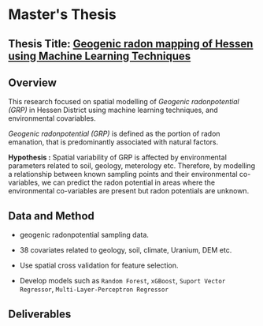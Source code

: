 Master's Thesis
==============================

## Thesis Title: [Geogenic radon mapping of Hessen using Machine Learning Techniques](https://github.com/Madaar49/Masters_Thesis/tree/main)

## Overview

This research focused on spatial modelling of *Geogenic radonpotential (GRP)* in Hessen District using machine learning techniques, and environmental covariables. 

*Geogenic radonpotential (GRP)* is defined as the portion of radon emanation, that is predominantly associated with natural factors.

**Hypothesis :** Spatial variability of GRP is affected by environmental parameters related to soil, geology, meterology etc. Therefore, by modelling a relationship between known sampling points and their environmental co-variables, we can predict the radon potential in areas where the environmental co-variables are present but radon potentials are unknown.


## Data and Method
- geogenic radonpotential sampling data.

- 38 covariates related to geology, soil, climate, Uranium, DEM etc.

- Use spatial cross validation for feature selection.

-  Develop models such as `Random Forest`, `xGBoost`, `Suport Vector Regressor`, `Multi-Layer-Perceptron Regressor`

## Deliverables
